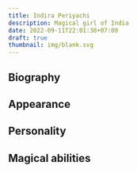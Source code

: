 ```yaml
---
title: Indira Periyachi
description: Magical girl of India
date: 2022-09-11T22:01:38+07:00
draft: true
thumbnail: img/blank.svg
---
```


## Biography

## Appearance

## Personality

## Magical abilities

